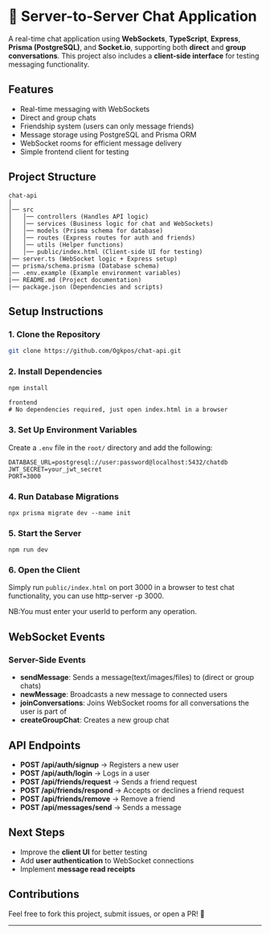 # 📡 Server-to-Server Chat Application

A real-time chat application using **WebSockets**, **TypeScript**, **Express**, **Prisma (PostgreSQL)**, and **Socket.io**, supporting both **direct** and **group conversations**. This project also includes a **client-side interface** for testing messaging functionality.

## Features

- Real-time messaging with WebSockets
- Direct and group chats
- Friendship system (users can only message friends)
- Message storage using PostgreSQL and Prisma ORM
- WebSocket rooms for efficient message delivery
- Simple frontend client for testing

## Project Structure

```
chat-api
│
│── src
│   │── controllers (Handles API logic)
│   │── services (Business logic for chat and WebSockets)
│   │── models (Prisma schema for database)
│   │── routes (Express routes for auth and friends)
│   │── utils (Helper functions)
│   │── public/index.html (Client-side UI for testing)
│── server.ts (WebSocket logic + Express setup)
│── prisma/schema.prisma (Database schema)
│── .env.example (Example environment variables)
|── README.md (Project documentation)
|── package.json (Dependencies and scripts)
```

## Setup Instructions

### 1. Clone the Repository

```bash
git clone https://github.com/Ogkpos/chat-api.git
```

### 2. Install Dependencies

```bash
npm install
```

```
frontend
# No dependencies required, just open index.html in a browser
```

### 3. Set Up Environment Variables

Create a `.env` file in the `root/` directory and add the following:

```
DATABASE_URL=postgresql://user:password@localhost:5432/chatdb
JWT_SECRET=your_jwt_secret
PORT=3000
```

### 4. Run Database Migrations

```
npx prisma migrate dev --name init
```

### 5. Start the Server

```
npm run dev
```

### 6. Open the Client

Simply run  `public/index.html` on port 3000 in a browser to test chat functionality, you can use http-server -p 3000.

NB:You must enter your userId to perform any operation.

## WebSocket Events

### Server-Side Events

- **sendMessage**: Sends a message(text/images/files) to (direct or group chats)
- **newMessage**: Broadcasts a new message to connected users
- **joinConversations**: Joins WebSocket rooms for all conversations the user is part of
- **createGroupChat**: Creates a new group chat


## API Endpoints

- **POST /api/auth/signup** → Registers a new user
- **POST /api/auth/login** → Logs in a user
- **POST /api/friends/request** → Sends a friend request
- **POST /api/friends/respond** → Accepts or declines a friend request
- **POST /api/friends/remove** → Remove a friend
- **POST /api/messages/send** → Sends a message

## Next Steps

- Improve the **client UI** for better testing
- Add **user authentication** to WebSocket connections
- Implement **message read receipts**

## Contributions

Feel free to fork this project, submit issues, or open a PR! 🚀

---
